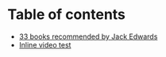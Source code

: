 # Table of contents

* [33 books recommended by Jack Edwards](README.md)
* [Inline video test](inline-video-test.md)
